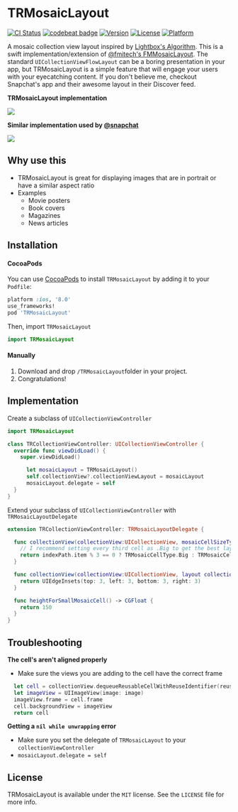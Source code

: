 # TRMosaicLayout

[![CI Status](http://img.shields.io/travis/vinnyoodles/TRMosaicLayout.svg?style=flat)](https://travis-ci.org/vinnyoodles/TRMosaicLayout)
[![codebeat badge](https://codebeat.co/badges/dd08069e-ec9e-42d8-ba4c-9919b4c2ccfb)](https://codebeat.co/projects/github-com-vinnyoodles-trmosaiclayout)
[![Version](https://img.shields.io/cocoapods/v/TRMosaicLayout.svg?style=flat)](http://cocoapods.org/pods/TRMosaicLayout)
[![License](https://img.shields.io/cocoapods/l/TRMosaicLayout.svg?style=flat)](http://cocoapods.org/pods/TRMosaicLayout)
[![Platform](https://img.shields.io/cocoapods/p/TRMosaicLayout.svg?style=flat)](http://cocoapods.org/pods/TRMosaicLayout)

A mosaic collection view layout inspired by [Lightbox's Algorithm](http://blog.vjeux.com/2012/image/image-layout-algorithm-lightbox.html). This is a swift implementation/extension of [@fmitech's FMMosaicLayout](https://github.com/fmitech/FMMosaicLayout). The standard `UICollectionViewFlowLayout` can be a boring presentation in your app, but TRMosaicLayout is a simple feature that will engage your users with your eyecatching content. If you don't believe me, checkout Snapchat's app and
their awesome layout in their Discover feed.

**TRMosaicLayout implementation**

<img src="Demo/demo.gif"/>

**Similar implementation used by [@snapchat](https://github.com/snapchat)**

<img src="Demo/snapchat.gif"/>

## Why use this
* TRMosaicLayout is great for displaying images that are in portrait or have a similar aspect ratio
* Examples
  * Movie posters
  * Book covers
  * Magazines
  * News articles

## Installation

#### CocoaPods
You can use [CocoaPods](http://cocoapods.org/) to install `TRMosaicLayout` by adding it to your `Podfile`:

```ruby
platform :ios, '8.0'
use_frameworks!
pod 'TRMosaicLayout'
```

Then, import `TRMosaicLayout`

``` swift
import TRMosaicLayout
```

#### Manually
1. Download and drop ```/TRMosaicLayout```folder in your project.  
2. Congratulations!  

## Implementation
Create a subclass of `UICollectionViewController`
```swift
import TRMosaicLayout

class TRCollectionViewController: UICollectionViewController {
  override func viewDidLoad() {
    super.viewDidLoad()

      let mosaicLayout = TRMosaicLayout()
      self.collectionView?.collectionViewLayout = mosaicLayout
      mosaicLayout.delegate = self
  }
}
```

Extend your subclass of `UICollectionViewController` with `TRMosaicLayoutDelegate`
```swift
extension TRCollectionViewController: TRMosaicLayoutDelegate {

  func collectionView(collectionView:UICollectionView, mosaicCellSizeTypeAtIndexPath indexPath:NSIndexPath) -> TRMosaicCellType {
    // I recommend setting every third cell as .Big to get the best layout
    return indexPath.item % 3 == 0 ? TRMosaicCellType.Big : TRMosaicCellType.Small
  }

  func collectionView(collectionView:UICollectionView, layout collectionViewLayout: TRMosaicLayout, insetAtSection:Int) -> UIEdgeInsets {
    return UIEdgeInsets(top: 3, left: 3, bottom: 3, right: 3)
  }

  func heightForSmallMosaicCell() -> CGFloat {
    return 150
  }
}
```

## Troubleshooting

**The cell's aren't aligned properly**
* Make sure the views you are adding to the cell have the correct frame
 
```swift
  let cell = collectionView.dequeueReusableCellWithReuseIdentifier(reuseIdentifier, forIndexPath: indexPath)
  let imageView = UIImageView(image: image)
  imageView.frame = cell.frame
  cell.backgroundView = imageView
  return cell
```

**Getting a `nil while unwrapping` error**
* Make sure you set the delegate of `TRMosaicLayout` to your `collectionViewController`
* `mosaicLayout.delegate = self`

## License

  TRMosaicLayout is available under the ```MIT``` license. See the ```LICENSE``` file for more info.
